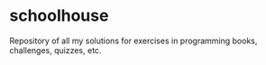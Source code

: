 # schoolhouse
Repository of all my solutions for exercises in programming books, challenges, quizzes, etc.
